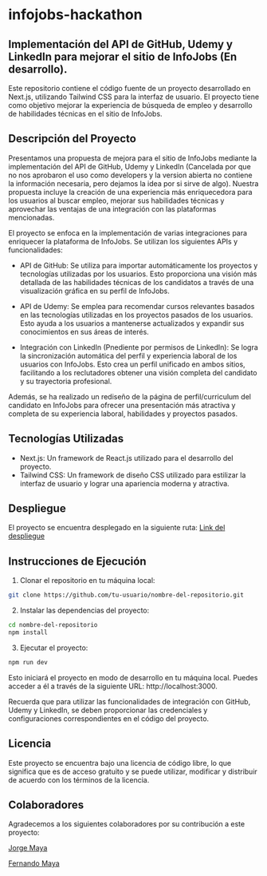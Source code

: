 # infojobs-hackathon

## Implementación del API de GitHub, Udemy y LinkedIn para mejorar el sitio de InfoJobs (En desarrollo).

Este repositorio contiene el código fuente de un proyecto desarrollado en Next.js, utilizando Tailwind CSS para la interfaz de usuario. El proyecto tiene como objetivo mejorar la experiencia de búsqueda de empleo y desarrollo de habilidades técnicas en el sitio de InfoJobs.

## Descripción del Proyecto

Presentamos una propuesta de mejora para el sitio de InfoJobs mediante la implementación del API de GitHub, Udemy y LinkedIn (Cancelada por que no nos aprobaron el uso como developers y la version abierta no contiene la información necesaria, pero dejamos la idea por si sirve de algo). Nuestra propuesta incluye la creación de una experiencia más enriquecedora para los usuarios al buscar empleo, mejorar sus habilidades técnicas y aprovechar las ventajas de una integración con las plataformas mencionadas.

El proyecto se enfoca en la implementación de varias integraciones para enriquecer la plataforma de InfoJobs. Se utilizan los siguientes APIs y funcionalidades:

- API de GitHub: Se utiliza para importar automáticamente los proyectos y tecnologías utilizadas por los usuarios. Esto proporciona una visión más detallada de las habilidades técnicas de los candidatos a través de una visualización gráfica en su perfil de InfoJobs.

- API de Udemy: Se emplea para recomendar cursos relevantes basados en las tecnologías utilizadas en los proyectos pasados de los usuarios. Esto ayuda a los usuarios a mantenerse actualizados y expandir sus conocimientos en sus áreas de interés.

- Integración con LinkedIn (Pnediente por permisos de LinkedIn): Se logra la sincronización automática del perfil y experiencia laboral de los usuarios con InfoJobs. Esto crea un perfil unificado en ambos sitios, facilitando a los reclutadores obtener una visión completa del candidato y su trayectoria profesional.

Además, se ha realizado un rediseño de la página de perfil/curriculum del candidato en InfoJobs para ofrecer una presentación más atractiva y completa de su experiencia laboral, habilidades y proyectos pasados.

## Tecnologías Utilizadas

- Next.js: Un framework de React.js utilizado para el desarrollo del proyecto.
- Tailwind CSS: Un framework de diseño CSS utilizado para estilizar la interfaz de usuario y lograr una apariencia moderna y atractiva.

## Despliegue

El proyecto se encuentra desplegado en la siguiente ruta: [Link del despliegue](https://verdant-melba-05d66d.netlify.app/)

## Instrucciones de Ejecución

1. Clonar el repositorio en tu máquina local:

```bash
git clone https://github.com/tu-usuario/nombre-del-repositorio.git
```

2. Instalar las dependencias del proyecto:
```bash
cd nombre-del-repositorio
npm install
```

3. Ejecutar el proyecto:
```bash
npm run dev
```

Esto iniciará el proyecto en modo de desarrollo en tu máquina local. Puedes acceder a él a través de la siguiente URL: http://localhost:3000.

Recuerda que para utilizar las funcionalidades de integración con GitHub, Udemy y LinkedIn, se deben proporcionar las credenciales y configuraciones correspondientes en el código del proyecto.

## Licencia
Este proyecto se encuentra bajo una licencia de código libre, lo que significa que es de acceso gratuito y se puede utilizar, modificar y distribuir de acuerdo con los términos de la licencia.

## Colaboradores
Agradecemos a los siguientes colaboradores por su contribución a este proyecto:

[Jorge Maya](https://github.com/JorgeMaya)

[Fernando Maya](https://github.com/FernandoMaya)
